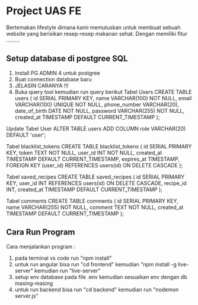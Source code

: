 # Project UAS FE
Bertemakan lifestyle dimana kami memutuskan untuk membuat sebuah website yang berisikan resep-resep makanan sehat. Dengan memiliki fitur .........


## Setup database di postgree SQL 
1. Install PG ADMIN 4 untuk postgree 
2. Buat connection database baru 
3. JELASIN CARANYA !!!
4. Buka query tool kemudian run query berikut
Tabel Users
CREATE TABLE users (
    id SERIAL PRIMARY KEY,
    name VARCHAR(100) NOT NULL,
    email VARCHAR(100) UNIQUE NOT NULL,
    phone_number VARCHAR(20),
    date_of_birth DATE NOT NULL,
    password VARCHAR(255) NOT NULL,
    created_at TIMESTAMP DEFAULT CURRENT_TIMESTAMP
);

Update Tabel User
ALTER TABLE users ADD COLUMN role VARCHAR(20) DEFAULT 'user';

Tabel blacklist_tokens
CREATE TABLE blacklist_tokens (
    id SERIAL PRIMARY KEY,
    token TEXT NOT NULL,
    user_id INT NOT NULL,
    created_at TIMESTAMP DEFAULT CURRENT_TIMESTAMP,
    expires_at TIMESTAMP,
    FOREIGN KEY (user_id) REFERENCES users(id) ON DELETE CASCADE
);

Tabel saved_recipes
CREATE TABLE saved_recipes (
    id SERIAL PRIMARY KEY,
    user_id INT REFERENCES users(id) ON DELETE CASCADE,
    recipe_id INT,
    created_at TIMESTAMP DEFAULT CURRENT_TIMESTAMP
);


Tabel comments
CREATE TABLE comments (
    id SERIAL PRIMARY KEY, 
    name VARCHAR(255) NOT NULL, 
    comment TEXT NOT NULL, 
    created_at TIMESTAMP DEFAULT CURRENT_TIMESTAMP 
);


## Cara Run Program
Cara menjalankan program :
1. pada terminal vs code run "npm install" 
2. untuk run angular bisa run "cd frontend" kemudian "npm install -g live-server" kemudian run "live-server"
3. setup env database pada file .env kemudian sesuaikan env dengan db masing-masing
4. untuk run backend bisa run "cd backend" kemudian run "nodemon server.js"



